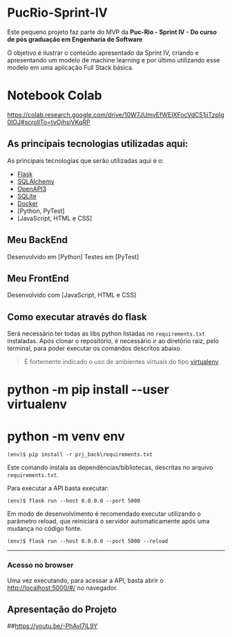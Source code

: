 # PucRio-Sprint-IV
Este pequeno projeto faz parte do MVP da **Puc-Rio - Sprint IV - Do curso de pós graduação em Engenharia de Software** 

O objetivo é ilustrar o conteúdo apresentado da Sprint IV, criando e apresentando um modelo de machine learning e por último utilizando esse modelo em uma aplicação Full Stack básica.

# Notebook Colab
https://colab.research.google.com/drive/10W7JUmvEfWEIXFocVdC51jiTzpIg0IOJ#scrollTo=tvOjhsiVKqRP


## As principais tecnologias utilizadas aqui:

As principais tecnologias que serão utilizadas aqui é o:
 - [Flask](https://flask.palletsprojects.com/en/2.3.x/)
 - [SQLAlchemy](https://www.sqlalchemy.org/)
 - [OpenAPI3](https://swagger.io/specification/)
 - [SQLite](https://www.sqlite.org/index.html)
 - [Docker](https://docs.docker.com)
 - [Python, PyTest]
 - [JavaScript, HTML e CSS]

## Meu BackEnd
Desenvolvido em [Python]
Testes em [PyTest]


## Meu FrontEnd
Desenvolvido com [JavaScript, HTML e CSS]
## Como executar através do flask 

Será necessário ter todas as libs python listadas no `requirements.txt` instaladas.
Após clonar o repositório, é necessário ir ao diretório raiz, pelo terminal, para poder executar os comandos descritos abaixo.

> É fortemente indicado o uso de ambientes virtuais do tipo [virtualenv](https://virtualenv.pypa.io/en/latest/installation.html).

# python -m pip install --user virtualenv
# python -m venv env

```
(env)$ pip install -r prj_back\requirements.txt
```

Este comando instala as dependências/bibliotecas, descritas no arquivo `requirements.txt`.

Para executar a API  basta executar:

```
(env)$ flask run --host 0.0.0.0 --port 5000
```

Em modo de desenvolvimento é recomendado executar utilizando o parâmetro reload, que reiniciará o servidor
automaticamente após uma mudança no código fonte. 

```
(env)$ flask run --host 0.0.0.0 --port 5000 --reload
```

---
### Acesso no browser
Uma vez executando, para acessar a API, basta abrir o [http://localhost:5000/#/](http://localhost:5000/#/) no navegador.


## Apresentação do Projeto
##https://youtu.be/-PhAvI7iL9Y

